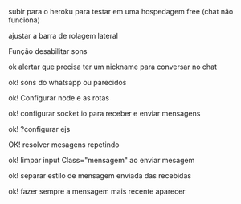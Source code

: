 subir para o heroku para testar em uma hospedagem free (chat não funciona)

ajustar a barra de rolagem lateral

Função desabilitar sons

ok alertar que precisa ter um nickname para conversar no chat
 
ok! sons do whatsapp ou parecidos

ok! Configurar node e as rotas

ok! configurar socket.io para receber e enviar mensagens

ok! ?configurar ejs

OK! resolver mesagens repetindo

ok! limpar input Class="mensagem" ao enviar mesagem

ok! separar estilo de mensagem enviada das recebidas

ok! fazer sempre a mensagem mais recente aparecer